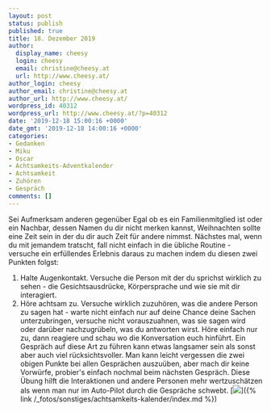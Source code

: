 ```yaml
---
layout: post
status: publish
published: true
title: 18. Dezember 2019
author:
  display_name: cheesy
  login: cheesy
  email: christine@cheesy.at
  url: http://www.cheesy.at/
author_login: cheesy
author_email: christine@cheesy.at
author_url: http://www.cheesy.at/
wordpress_id: 40312
wordpress_url: http://www.cheesy.at/?p=40312
date: '2019-12-18 15:00:16 +0000'
date_gmt: '2019-12-18 14:00:16 +0000'
categories:
- Gedanken
- Miku
- Oscar
- Achtsamkeits-Adventkalender
- Achtsamkeit
- Zuhören
- Gespräch
comments: []
---
```

Sei Aufmerksam anderen gegenüber
Egal ob es ein Familienmitglied ist oder ein Nachbar, dessen Namen du dir nicht merken kannst, Weihnachten sollte eine Zeit sein in der du dir auch Zeit für andere nimmst. Nächstes mal, wenn du mit jemandem tratscht, fall nicht einfach in die übliche Routine - versuche ein erfüllendes Erlebnis daraus zu machen indem du diesen zwei Punkten folgst:
1) Halte Augenkontakt. Versuche die Person mit der du sprichst wirklich zu sehen - die Gesichtsausdrücke, Körpersprache und wie sie mit dir interagiert.
2) Höre achtsam zu. Versuche wirklich zuzuhören, was die andere Person zu sagen hat - warte nicht einfach nur auf deine Chance deine Sachen unterzubringen, versuche nicht vorauszuahnen, was sie sagen wird oder darüber nachzugrübeln, was du antworten wirst. Höre einfach nur zu, dann reagiere und schau wo die Konversation euch hinführt.
Ein Gespräch auf diese Art zu führen kann etwas langsamer sein als sonst aber auch viel rücksichtsvoller. Man kann leicht vergessen die zwei obigen Punkte bei allen Gesprächen auszuüben, aber mach dir keine Vorwürfe, probier's einfach nochmal beim nächsten Gespräch.
Diese Übung hilft die Interaktionen und andere Personen mehr wertzuschätzen als wenn man nur im Auto-Pilot durch die Gespräche schwebt.
[![](http://www.cheesy.at/wp-content/uploads/Mindfulness-18.png)]({% link /_fotos/sonstiges/achtsamkeits-kalender/index.md %})
